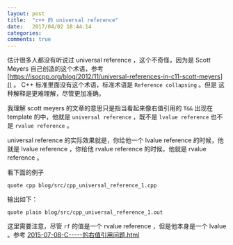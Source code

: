 ```yaml
---
layout: post
title:  "c++ 的 universal reference"
date:   2017/04/02 18:44:14
categories:
comments: true
---
```



估计很多人都没有听说过 universal reference ，这个不奇怪，因为是 Scott
Meyers 自己创造的这个术语，参考
[https://isocpp.org/blog/2012/11/universal-references-in-c11-scott-meyers]()
。 C++ 标准里面没有这个术语，标准术语是 `Reference collapsing` 。但是
这种解释是更难理解，尽管更加准确。



我理解 scott meyers 的文章的意思只是指当看起来像右值引用的 `T&&` 出现在 template 的中，他就是
`universal reference` ，既不是 `lvalue reference` 也不是 `rvalue reference` 。

universal reference 的实际效果就是，你给他一个 lvalue reference 的时候，他就是 lvalue reference ，你给他 rvalue reference 的时候，他就是  rvalue reference 。


看下面的例子

```include
quote cpp blog/src/cpp_universal_reference_1.cpp
```

输出如下：

```include
quote plain blog/src/cpp_universal_reference_1.out
```


这里需要注意，尽管 `rf` 的值是一个 rvalue reference ，但是他本身是一个 lvalue 。参考 [2015-07-08-C-----的右值引用问题.html]()
